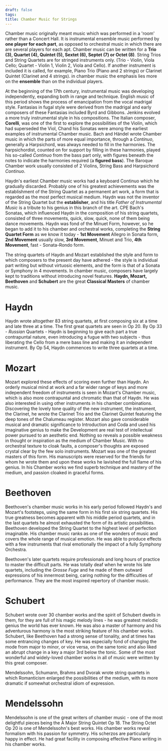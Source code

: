 ```yaml
---
draft: false
tags:
title: Chamber Music for Strings
---
```


Chamber music originally meant music which was performed in a 'room' rather than a Concert Hall. It is instrumental ensemble music performed by **one player for each part**, as opposed to orchestral music in which there are are several players for each apt. Chamber music can be written for a **Trio (3), Quartet (4), Quintet (5), Sextet (6), Septet (7) or Octet (8)**. String Trios and String Quartets are for stringed instruments only. (Trio - Violin, Viola Cello; Quartet - Violin 1, Violin 2, Viola and Cello). If another instrument is included it is called, for example, Piano Trio (Piano and 2 strings) or Clarinet Quintet (Clarinet and 4 strings). in chamber music the emphasis lies more on the **ensemble** than on the individual players.

At the beginning of the 17th century, instrumental music was developing independently, expanding both in range and technique. English music of this period shows the process of emancipation from the vocal madrigal style. Fantasias in fugal style were derived from the madrigal and early composers of these Fantasias included Byrd and Gibbons. Jenkins evolved a more truly instrumental style in his compositions. The Italian composer, **Corelli**, was one of the first to explore the possibilities of the Violin, which had superseded the Viol, Chand his Sonatas were among the earliest examples of instrumental Chamber music. Bach and Händel wrote Chamber music in which the parts of more equal importance, through a *Continuo*, generally a Harpsichord, was always needed to fill in the harmonies. The harpsichordist, counted on for support by filling in these harmonies, played his so-called *Continuo* from the bass part only, with figures beneath the notes to indicate the harmonies required (a **figured bass**).  The Baroque Chamber work usually consisted of 2 Violins, String Bass and Harpsichord *Continuo*.

Haydn's earliest Chamber music works had a keyboard Continuo which he gradually discarded. Probably one of his greatest achievements was the establishment of the String Quartet as a permanent art work, a form that is regarded as the most perfect musical medium. Haydn was not the inventor of the String Quartet but the **establisher**, and his title *Father of Instrumental Music* is a tribute to his genius in this branch of the art. CPE Bach's Sonatas, which influenced Haydn in the composition of his string quartets, consisted of three movements, quick, slow, quick, none of them being dance movements. Haydn was fond of the Minuet Form, however, so he began to add it to his chamber and orchestral works, completing the **String Quartet Form** as we know it today - **1st Movement** Allegro in Sonata form, **2nd Movement** usually slow, **3rd Movement**, Minuet and Trio, **4th Movement**, fast - Sonata-Rondo form.

The string quartets of Haydn and Mozart established the style and form to which composers to the present day have adhered - the style is individual part writing but without virtuosic elements, and the form is that of a Sonata or Symphony in 4 movements. In chamber music, composers have largely kept to traditions without introducing novel features. **Haydn, Mozart, Beethoven** and **Schubert** are the great **Classical Masters** of chamber music.

# Haydn

Haydn wrote altogether 83 string quartets, at first composing six at a time and late three at a time. The first great quartets are seen in Op 20. By Op 33 - *Russian* Quartets - Haydn is beginning to give each part a true contrapuntal nature, even introducing a fugue with two subjects - thus liberating the Cello from a mere bass line and making it an independent instrument. By Op 54, Haydn commences to write three quartets at a time.

# Mozart

Mozart explored these effects of scoring even further than Haydn. An orderly musical mind at work and a far wider range of keys and more independent freedom of instruments is seen in Mozart's Chamber music, which is also more contrapuntal and chromatic than that of Haydn. He was also interested in using other instruments in his chamber combinations. Discovering the lovely tone quality of the new instrument, the instrument, the Clarinet, he wrote the Clarinet Trio and the Clarinet Quintet featuring the deep tones of the Chalumeau register. Mozart also gave considerable musical and dramatic significance to Introduction and Coda and used his imaginative genius to make the Development are real test of intellectual power pursued to an aesthetic end. Nothing so reveals a possible weakness in thought or inspiration as the medium of Chamber Music. With no orchestral texture to cloak faults, a composer's thoughts are exposed crystal clear by the few solo instruments. Mozart was one of the greatest masters of this form. His manuscripts were reserved for the friends for whom he wrote them and upon these works he lavished the full flame of his genius. In his Chamber works we find superb technique and mastery of the medium, and passion cloaked in graceful forms.

# Beethoven

Beethoven's chamber music works in his early period followed Haydn's and Mozart's footsteps, using the same form in his first six string quartets. His true greatness becomes apparent with his middle period quartets, and in the last quartets he almost exhausted the form of its artistic possibilities. Beethoven developed the String Quartet to the highest level of perfection imaginable. His chamber music ranks as one of the wonders of music and covers the whole range of musical emotion. He was able to produce effects with a few instruments that rival emotionally the impact of a fully Symphony Orchestra.

Beethoven's later quartets require professionals and long hours of practice to master the difficult parts. He was totally deaf when he wrote his late quartets, including the *Grosse Fuge* and he made of them outward expressions of his innermost being, caring nothing for the difficulties of performance. They are the most inspired repertory of chamber music.

# Schubert

Schubert wrote over 30 chamber works and the spirit of Schubert dwells in them, for they are full of his magic melody lines - he was greatest melodic genius the world has ever known. He was also a master of harmony and his adventurous harmony is the most striking feature of his chamber works. Schubert, like Beethoven had a strong sense of tonality, and at times has some entrancing changes of key. He was especially fond of changing the mode from major to minor, or vice versa, on the same tonic and also liked an abrupt change in a key a major 3rd below the tonic. Some of the most wonderful and widely-loved chamber works in all of music were written by this great composer.

Mendelssohn, Schumann, Brahms and Dvorak wrote string quartets in which Romanticism enlarged the possibilities of the medium, with its more dramatic if somewhat orchestral idiom of expression.

# Mendelssohn

Mendelssohn is one of the great writers of chamber music - one of the most delightful pieces being the A Major String Quintet Op 18. The String Octet Op 20 is one of Mendelssohn's best works. His chamber works reveal formalism with his passion for symmetry. His scherzos are particularly happy in effect. He had great facility in composing effective Piano writing in his chamber works.
